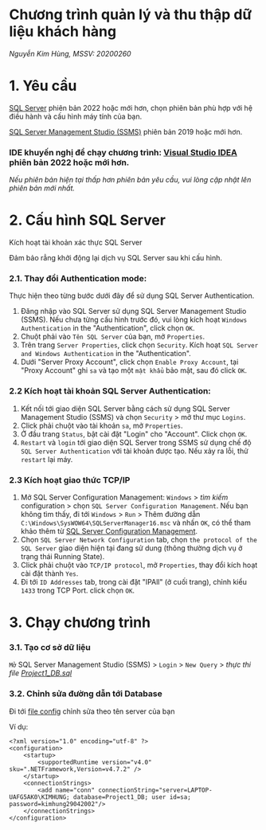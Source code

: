 # Chương trình quản lý và thu thập dữ liệu khách hàng
*Nguyễn Kim Hùng, MSSV: 20200260*


# 1. Yêu cầu
[SQL Server](https://www.microsoft.com/en-us/sql-server/sql-server-downloads) phiên bản 2022 hoặc mới hơn,
chọn phiên bản phù hợp với hệ điều hành và cấu hình máy tính của bạn.

[SQL Server Management Studio (SSMS)](https://learn.microsoft.com/en-us/sql/ssms/download-sql-server-management-studio-ssms?view=sql-server-ver16) phiên bản 2019 hoặc mới hơn.

### IDE khuyến nghị để chạy chương trình: [Visual Studio IDEA](https://visualstudio.microsoft.com/fr/downloads/) phiên bản 2022 hoặc mới hơn.

*Nếu phiên bản hiện tại thấp hơn phiên bản yêu cầu, vui lòng cập nhật lên phiên bản mới nhất.*

# 2. Cấu hình SQL Server 

Kích hoạt tài khoản xác thực SQL Server

Đảm bảo rẳng khởi động lại dịch vụ SQL Server sau khi cấu hình.

### 2.1. Thay đổi Authentication mode:

Thực hiện theo từng bước dưới đây để sử dụng SQL Server Authentication.

1. Đăng nhập vào SQL Server sử dụng SQL Server Management Studio (SSMS). Nếu chưa từng cấu hình trước đó, 
vui lòng kích hoạt `Windows Authentication` in the "Authentication", click chọn `OK`.
2. Chuột phải vào `Tên SQL Server` của bạn, mở `Properties`.
3. Trên trang `Server Properties`, click chọn `Security`. Kích hoạt `SQL Server and Windows Authentication` in the "Authentication".
4. Dưới "Server Proxy Account", click chọn `Enable Proxy Account`, tại "Proxy Account" ghi `sa` và tạo một `mật khẩu` bảo mật, sau đó click `OK`.

### 2.2 Kích hoạt tài khoản SQL Server Authentication:

1. Kết nối tới giao diện SQL Server bằng cách sử dụng SQL Server Management Studio (SSMS) và chọn `Security` > mở thư mục `Logins`.
2. Click phải chuột vào tài khoản `sa`, mở `Properties`.
3. Ở đầu trang `Status`, bật cài đặt "Login" cho "Account". Click chọn `OK`.
4. `Restart` và `login` tới giao diện SQL Server trong SSMS sử dụng chế độ `SQL Server Authentication` với tài khoản được tạo. Nếu xảy ra lỗi, thử `restart` lại máy.

### 2.3 Kích hoạt giao thức TCP/IP
1. Mở SQL Server Configuration Management: `Windows` > *tìm kiếm* configuration > chọn `SQL Server Configuration Management`.
   Nếu bạn không tìm thấy, đi tới `Windows` > `Run` > Thêm đường dẫn `C:\Windows\SysWOW64\SQLServerManager16.msc` và nhấn `OK`, có thể tham khảo thêm từ [SQL Server Configuration Management](https://learn.microsoft.com/en-us/sql/relational-databases/sql-server-configuration-manager?view=sql-server-ver16).
2. Chọn `SQL Server Network Configuration` tab, chọn `the protocol of the SQL Server` giao diện hiện tại đang sử dung (thông thường dịch vụ ở trạng thái Running State).
3. Click phải chuột vào `TCP/IP protocol`, mở `Properties`, thay đổi kích hoạt cài đặt thành `Yes`.
4. Đi tới `ID Addresses` tab, trong cài đặt "IPAll" (ở cuối trang), chỉnh kiểu `1433` trong TCP Port. click chọn `OK`.

# 3. Chạy chương trình

### 3.1. Tạo cơ sở dữ liệu

`Mở` SQL Server Management Studio (SSMS) > `Login` > `New Query` > _thực thi file [Project1_DB.sql](/Project1_DB.sql)_

### 3.2. Chỉnh sửa đường dẫn tới Database

Đi tới [file config](App.config) chỉnh sửa theo tên server của bạn

Ví dụ:

```
<?xml version="1.0" encoding="utf-8" ?>
<configuration>
    <startup> 
        <supportedRuntime version="v4.0" sku=".NETFramework,Version=v4.7.2" />
    </startup>
	<connectionStrings>
		<add name="conn" connectionString="server=LAPTOP-UAFG5AK0\KIMHUNG; database=Project1_DB; user id=sa; password=kimhung29042002"/>
	</connectionStrings>
</configuration>
```